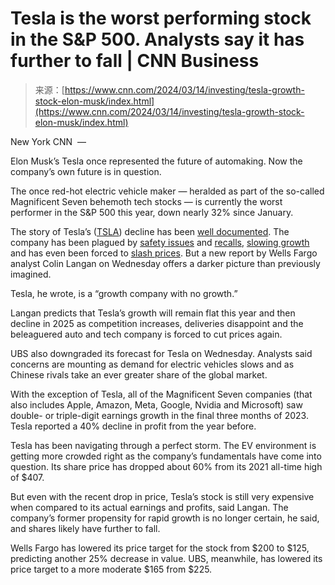<!--yml
category: 未分类
date: 2024-05-27 14:58:31
-->

# Tesla is the worst performing stock in the S&P 500\. Analysts say it has further to fall | CNN Business

> 来源：[https://www.cnn.com/2024/03/14/investing/tesla-growth-stock-elon-musk/index.html](https://www.cnn.com/2024/03/14/investing/tesla-growth-stock-elon-musk/index.html)

New York CNN  — 

Elon Musk’s Tesla once represented the future of automaking. Now the company’s own future is in question.

The once red-hot electric vehicle maker — heralded as part of the so-called Magnificent Seven behemoth tech stocks — is currently the worst performer in the S&P 500 this year, down nearly 32% since January.

The story of Tesla’s ([TSLA](https://www.cnn.com/markets/stocks/TSLA)) decline has been [well documented](https://www.cnn.com/2024/01/28/investing/magnificent-seven-tesla-earnings/index.html). The company has been plagued by [safety issues](https://www.cnn.com/2024/03/11/cars/insurance-group-rates-tesla-autopilot-safety/index.html) and [recalls](https://www.cnn.com/2024/02/02/business/tesla-recall-font-size/index.html), [slowing growth](https://www.cnn.com/2024/01/25/investing/tesla-stock-drop-china-sales/index.html) and has even been forced to [slash prices](https://www.cnn.com/2024/02/25/cars/what-happened-with-electric-vehicle-sales-in-2023/index.html). But a new report by Wells Fargo analyst Colin Langan on Wednesday offers a darker picture than previously imagined.

Tesla, he wrote, is a “growth company with no growth.”

Langan predicts that Tesla’s growth will remain flat this year and then decline in 2025 as competition increases, deliveries disappoint and the beleaguered auto and tech company is forced to cut prices again.

UBS also downgraded its forecast for Tesla on Wednesday. Analysts said concerns are mounting as demand for electric vehicles slows and as Chinese rivals take an ever greater share of the global market.

With the exception of Tesla, all of the Magnificent Seven companies (that also includes Apple, Amazon, Meta, Google, Nvidia and Microsoft) saw double- or triple-digit earnings growth in the final three months of 2023\. Tesla reported a 40% decline in profit from the year before.

Tesla has been navigating through a perfect storm. The EV environment is getting more crowded right as the company’s fundamentals have come into question. Its share price has dropped about 60% from its 2021 all-time high of $407.

But even with the recent drop in price, Tesla’s stock is still very expensive when compared to its actual earnings and profits, said Langan. The company’s former propensity for rapid growth is no longer certain, he said, and shares likely have further to fall.

Wells Fargo has lowered its price target for the stock from $200 to $125, predicting another 25% decrease in value. UBS, meanwhile, has lowered its price target to a more moderate $165 from $225.